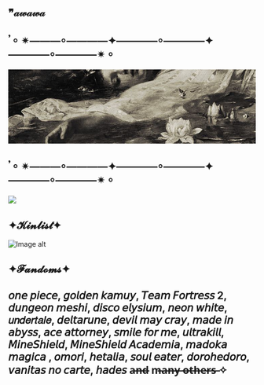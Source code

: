 ##  ❞𝒶𝓌𝒶𝓌𝒶
## 𝄒 ⸰ ✴︎———⸰————✦————⸰————✦————⸰————✴︎ ⸰
![Image alt](https://github.com/Oshiss/Oshiss/blob/main/боже%20упаси.jpg)
## 𝄒 ⸰ ✴︎———⸰————✦————⸰————✦————⸰————✴︎ ⸰
![](https://komarev.com/ghpvc/?username=your-github-Oshiss&color=lightgrey&style=flat-square&label=★&abbreviated=true)
## ✦𝓚𝓲𝓷𝓵𝓲𝓼𝓽✦
![Image alt](https://media.discordapp.net/attachments/1353859598754512959/1432478501516087468/53_20251028041411.png?ex=69013310&is=68ffe190&hm=5979a836b0f0b08d07aed7d1845794a34a2667e52e3f1788fd9d9a4f39ba5667&=&format=webp&quality=lossless)
## ✦𝓕𝓪𝓷𝓭𝓸𝓶𝓼✦
## 𝘰𝘯𝘦 𝘱𝘪𝘦𝘤𝘦, 𝘨𝘰𝘭𝘥𝘦𝘯 𝘬𝘢𝘮𝘶𝘺, 𝘛𝘦𝘢𝘮 𝘍𝘰𝘳𝘵𝘳𝘦𝘴𝘴 2, 𝘥𝘶𝘯𝘨𝘦𝘰𝘯 𝘮𝘦𝘴𝘩𝘪,  𝘥𝘪𝘴𝘤𝘰 𝘦𝘭𝘺𝘴𝘪𝘶𝘮, 𝘯𝘦𝘰𝘯 𝘸𝘩𝘪𝘵𝘦, 𝑢𝑛𝑑𝑒𝑟𝑡𝑎𝑙𝑒, 𝘥𝘦𝘭𝘵𝘢𝘳𝘶𝘯𝘦, 𝘥𝘦𝘷𝘪𝘭 𝘮𝘢𝘺 𝘤𝘳𝘢𝘺, 𝘮𝘢𝘥𝘦 𝘪𝘯 𝘢𝘣𝘺𝘴𝘴, 𝘢𝘤𝘦 𝘢𝘵𝘵𝘰𝘳𝘯𝘦𝘺, 𝘴𝘮𝘪𝘭𝘦 𝘧𝘰𝘳 𝘮𝘦, 𝘶𝘭𝘵𝘳𝘢𝘬𝘪𝘭𝘭, 𝘔𝘪𝘯𝘦𝘚𝘩𝘪𝘦𝘭𝘥, 𝘔𝘪𝘯𝘦𝘚𝘩𝘪𝘦𝘭𝘥 𝘈𝘤𝘢𝘥𝘦𝘮𝘪𝘢, 𝘮𝘢𝘥𝘰𝘬𝘢 𝘮𝘢𝘨𝘪𝘤𝘢 , 𝘰𝘮𝘰𝘳𝘪, 𝘩𝘦𝘵𝘢𝘭𝘪𝘢, 𝘴𝘰𝘶𝘭 𝘦𝘢𝘵𝘦𝘳, 𝘥𝘰𝘳𝘰𝘩𝘦𝘥𝘰𝘳𝘰, 𝘷𝘢𝘯𝘪𝘵𝘢𝘴 𝘯𝘰 𝘤𝘢𝘳𝘵𝘦, 𝘩𝘢𝘥𝘦𝘴 a̶n̶d̶ m̶a̶n̶y̶ o̶t̶h̶e̶r̶s̶ ✧
